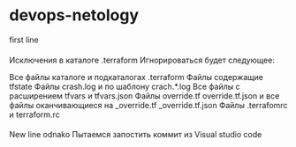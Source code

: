 # devops-netology
first line
####
Исключения в каталоге .terraform
Игнорироваться будет следующее:

Все файлы каталоге и подкаталогах .terraform
Файлы содержащие tfstate
Файлы crash.log и по шаблону crach.*.log
Все файлы с расширением tfvars и tfvars.json
Файлы override.tf override.tf.json и все файлы оканчивающиеся на _override.tf _override.tf.json
Файлы .terrafomrc и terraform.rc
####

New line odnako
Пытаемся запостить коммит из Visual studio code

